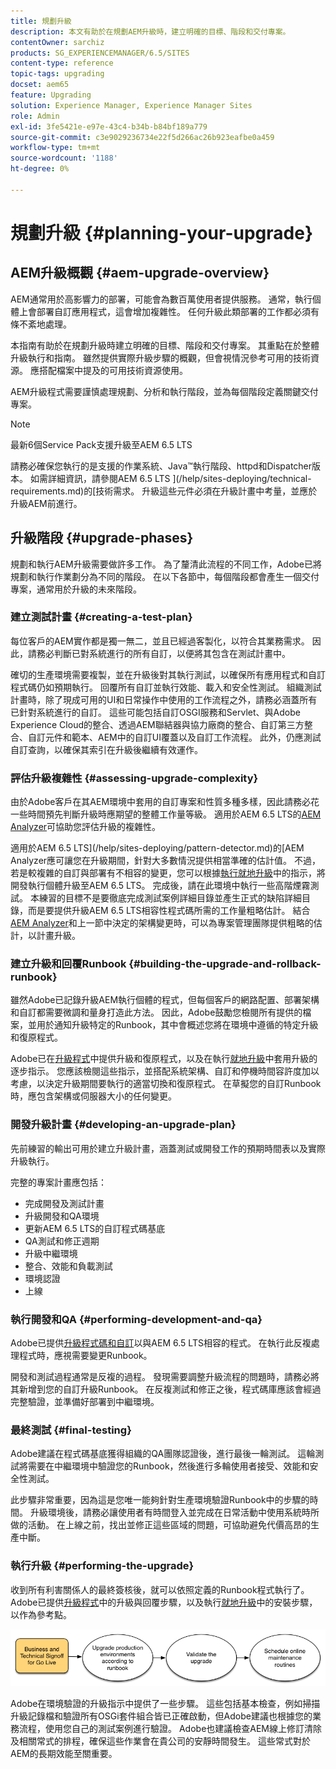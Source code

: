 ```yaml
---
title: 規劃升級
description: 本文有助於在規劃AEM升級時，建立明確的目標、階段和交付專案。
contentOwner: sarchiz
products: SG_EXPERIENCEMANAGER/6.5/SITES
content-type: reference
topic-tags: upgrading
docset: aem65
feature: Upgrading
solution: Experience Manager, Experience Manager Sites
role: Admin
exl-id: 3fe5421e-e97e-43c4-b34b-b84bf189a779
source-git-commit: c3e9029236734e22f5d266ac26b923eafbe0a459
workflow-type: tm+mt
source-wordcount: '1188'
ht-degree: 0%

---
```


# 規劃升級 {#planning-your-upgrade}

## AEM升級概觀 {#aem-upgrade-overview}

AEM通常用於高影響力的部署，可能會為數百萬使用者提供服務。 通常，執行個體上會部署自訂應用程式，這會增加複雜性。 任何升級此類部署的工作都必須有條不紊地處理。

本指南有助於在規劃升級時建立明確的目標、階段和交付專案。 其重點在於整體升級執行和指南。 雖然提供實際升級步驟的概觀，但會視情況參考可用的技術資源。 應搭配檔案中提及的可用技術資源使用。

AEM升級程式需要謹慎處理規劃、分析和執行階段，並為每個階段定義關鍵交付專案。

>[!NOTE]
>
>最新6個Service Pack支援升級至AEM 6.5 LTS

請務必確保您執行的是支援的作業系統、Java™執行階段、httpd和Dispatcher版本。 如需詳細資訊，請參閱AEM 6.5 LTS ](/help/sites-deploying/technical-requirements.md)的[技術需求。 升級這些元件必須在升級計畫中考量，並應於升級AEM前進行。

<!-- Alexandru: drafting for now

## Upgrade Scope and Requirements {#upgrade-scope-requirements}

Below you will find a list of areas that are impacted in a typical AEM Upgrade project:

<table>
 <tbody>
  <tr>
   <td><strong>Component</strong></td>
   <td><strong>Impact</strong></td>
   <td><strong>Description</strong></td>
  </tr>
  <tr>
   <td>Operating System</td>
   <td>Uncertain, but subtle effects</td>
   <td>At the time of the AEM upgrade, it may be time to upgrade the operating system as well and this might have some impact.</td>
  </tr>
  <tr>
   <td>Java&trade; Runtime</td>
   <td>Moderate Impact</td>
   <td>AEM 6.3 requires JRE 1.7.x (64 bit) or later. JRE 1.8 is the only version currently supported by Oracle.</td>
  </tr>
  <tr>
   <td>Hardware</td>
   <td>Moderate Impact</td>
   <td>Online Revision Cleanup requires free<br /> disk space equal to 25% of the repository's size and 15% free heap space<br /> to complete successfully. You may need to upgrade your hardware to<br /> ensure sufficient resources for Online Revision Cleanup to fully<br /> run. Also, if upgrading from a version prior to AEM 6, there<br /> may be additional storage requirements.</td>
  </tr>
  <tr>
   <td>Content Repository (CRX or Oak)</td>
   <td>High Impact</td>
   <td>Starting from version 6.1, AEM does not support CRX2, so a migration to<br /> Oak (CRX3) is required if upgrading from an older version. AEM 6.3 has<br /> implemented a new Segment Node Store that also requires a migration. The<br /> crx2oak tool is used for this purpose.</td>
  </tr>
  <tr>
   <td>AEM Components/Content</td>
   <td>Moderate Impact</td>
   <td><code>/libs</code> and <code>/apps</code> are easily handled through the upgrade, but <code>/etc</code> usually requires some manual reapplication of customizations.</td>
  </tr>
  <tr>
   <td>AEM Services</td>
   <td>Low Impact</td>
   <td>Most AEM core services are tested for upgrade. This is an area of low impact.</td>
  </tr>
  <tr>
   <td>Custom Application Services</td>
   <td>Low to High Impact</td>
   <td>Depending on the application and customization, there may be<br /> dependencies on JVM, operating system versions, and some indexing related<br /> changes, as indexes are not generated automatically in Oak.</td>
  </tr>
  <tr>
   <td>Custom Application Content</td>
   <td>Low to High Impact</td>
   <td>Content that will not be handled through the upgrade can be backed up<br /> before the upgrade takes place and then moved back into the repository.<br /> Most content can be handled through the migration tool.</td>
  </tr>
 </tbody>
</table>

It is important to ensure that you are running a supported operating system, Java&trade; runtime, httpd, and Dispatcher version. For more information, see the [AEM 6.5 Technical Requirements page](/help/sites-deploying/technical-requirements.md). Upgrading these components must be accounted for in your project plan and should take place before upgrading AEM. -->

## 升級階段 {#upgrade-phases}

規劃和執行AEM升級需要做許多工作。 為了釐清此流程的不同工作，Adobe已將規劃和執行作業劃分為不同的階段。 在以下各節中，每個階段都會產生一個交付專案，通常用於升級的未來階段。

<!-- Alexandru:drafting for now

### Planning for Author Training {#planning-for-author-training}

With any new release, there are potential changes to the UI and user workflows that may be introduced. Also, new releases introduce new features that may be beneficial for the business to use. Adobe recommends reviewing the functional changes that have been introduced and organizing a plan to train your users on using them effectively.

![unu_cropped](assets/unu_cropped.png)

New features in AEM 6.5 can be found in [the AEM section of adobe.com](/help/release-notes/release-notes.md). Make sure to note any changes to UIs or product features that are commonly used in your organization. As you look through the new features, also take note of any that can be of value to your organization. After looking through what has changed in AEM 6.5, develop a training plan for your authors. This could involve using freely available resources like the help feature videos or formal training offered through [Adobe Digital Learning Services](https://learning.adobe.com/). -->

### 建立測試計畫 {#creating-a-test-plan}

每位客戶的AEM實作都是獨一無二，並且已經過客製化，以符合其業務需求。 因此，請務必判斷已對系統進行的所有自訂，以便將其包含在測試計畫中。

確切的生產環境需要複製，並在升級後對其執行測試，以確保所有應用程式和自訂程式碼仍如預期執行。 回覆所有自訂並執行效能、載入和安全性測試。 組織測試計畫時，除了現成可用的UI和日常操作中使用的工作流程之外，請務必涵蓋所有已針對系統進行的自訂。 這些可能包括自訂OSGI服務和Servlet、與Adobe Experience Cloud的整合、透過AEM聯結器與協力廠商的整合、自訂第三方整合、自訂元件和範本、AEM中的自訂UI覆蓋以及自訂工作流程。 此外，仍應測試自訂查詢，以確保其索引在升級後繼續有效運作。

### 評估升級複雜性 {#assessing-upgrade-complexity}

由於Adobe客戶在其AEM環境中套用的自訂專案和性質多種多樣，因此請務必花一些時間預先判斷升級時應期望的整體工作量等級。 適用於AEM 6.5 LTS的[AEM Analyzer](/help/sites-deploying/aem-analyzer.md)可協助您評估升級的複雜性。

適用於AEM 6.5 LTS](/help/sites-deploying/pattern-detector.md)的[AEM Analyzer應可讓您在升級期間，針對大多數情況提供相當準確的估計值。 不過，若是較複雜的自訂與部署有不相容的變更，您可以根據[執行就地升級](/help/sites-deploying/in-place-upgrade.md)中的指示，將開發執行個體升級至AEM 6.5 LTS。 完成後，請在此環境中執行一些高階煙霧測試。 本練習的目標不是要徹底完成測試案例詳細目錄並產生正式的缺陷詳細目錄，而是要提供升級AEM 6.5 LTS相容性程式碼所需的工作量粗略估計。 結合[AEM Analyzer](/help/sites-deploying/aem-analyzer.md)和上一節中決定的架構變更時，可以為專案管理團隊提供粗略的估計，以計畫升級。

### 建立升級和回覆Runbook {#building-the-upgrade-and-rollback-runbook}

雖然Adobe已記錄升級AEM執行個體的程式，但每個客戶的網路配置、部署架構和自訂都需要微調和量身打造此方法。 因此，Adobe鼓勵您檢閱所有提供的檔案，並用於通知升級特定的Runbook，其中會概述您將在環境中遵循的特定升級和復原程式。

<!--Alexandru:drafting for now

![runbook-diagram](assets/runbook-diagram.png) -->

Adobe已在[升級程式](/help/sites-deploying/upgrade-procedure.md)中提供升級和復原程式，以及在執行[就地升級](/help/sites-deploying/in-place-upgrade.md)中套用升級的逐步指示。 您應該檢閱這些指示，並搭配系統架構、自訂和停機時間容許度加以考慮，以決定升級期間要執行的適當切換和復原程式。 在草擬您的自訂Runbook時，應包含架構或伺服器大小的任何變更。

### 開發升級計畫 {#developing-an-upgrade-plan}

先前練習的輸出可用於建立升級計畫，涵蓋測試或開發工作的預期時間表以及實際升級執行。

<!--Alexandru: drafting for now

![develop-project-plan](assets/develop-project-plan.png) -->

完整的專案計畫應包括：

* 完成開發及測試計畫
* 升級開發和QA環境
* 更新AEM 6.5 LTS的自訂程式碼基底
* QA測試和修正週期
* 升級中繼環境
* 整合、效能和負載測試
* 環境認證
* 上線

### 執行開發和QA {#performing-development-and-qa}

Adobe已提供[升級程式碼和自訂](/help/sites-deploying/upgrading-code-and-customizations.md)以與AEM 6.5 LTS相容的程式。 在執行此反複處理程式時，應視需要變更Runbook。

<!--Alexandru: drafting for now

![patru_cropped](assets/patru_cropped.png) -->

開發和測試過程通常是反複的過程。 發現需要調整升級流程的問題時，請務必將其新增到您的自訂升級Runbook。 在反複測試和修正之後，程式碼庫應該會經過完整驗證，並準備好部署到中繼環境。

### 最終測試 {#final-testing}

Adobe建議在程式碼基底獲得組織的QA團隊認證後，進行最後一輪測試。 這輪測試將需要在中繼環境中驗證您的Runbook，然後進行多輪使用者接受、效能和安全性測試。

<!--Alexandru: drafting for now

![cinci_cropped](assets/cinci_cropped.png) -->

此步驟非常重要，因為這是您唯一能夠針對生產環境驗證Runbook中的步驟的時間。 升級環境後，請務必讓使用者有時間登入並完成在日常活動中使用系統時所做的活動。 在上線之前，找出並修正這些區域的問題，可協助避免代價高昂的生產中斷。

### 執行升級 {#performing-the-upgrade}

收到所有利害關係人的最終簽核後，就可以依照定義的Runbook程式執行了。 Adobe已提供[升級程式](/help/sites-deploying/upgrade-procedure.md)中的升級與回覆步驟，以及執行[就地升級](/help/sites-deploying/in-place-upgrade.md)中的安裝步驟，以作為參考點。

![執行升級](assets/perform-upgrade.png)

Adobe在環境驗證的升級指示中提供了一些步驟。 這些包括基本檢查，例如掃描升級記錄檔和驗證所有OSGi套件組合皆已正確啟動，但Adobe建議也根據您的業務流程，使用您自己的測試案例進行驗證。 Adobe也建議檢查AEM線上修訂清除及相關常式的排程，確保這些作業會在貴公司的安靜時間發生。 這些常式對於AEM的長期效能至關重要。
